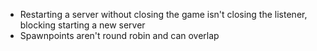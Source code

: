 * Restarting a server without closing the game isn't closing the listener, blocking starting a new server
* Spawnpoints aren't round robin and can overlap
